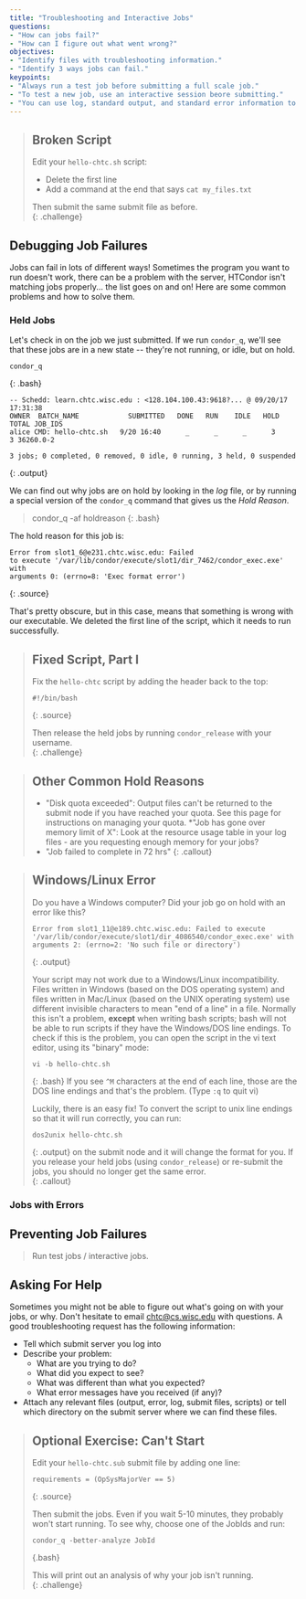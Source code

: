 ```yaml
---
title: "Troubleshooting and Interactive Jobs"
questions:
- "How can jobs fail?"  
- "How can I figure out what went wrong?"
objectives:
- "Identify files with troubleshooting information."
- "Identify 3 ways jobs can fail."  
keypoints: 
- "Always run a test job before submitting a full scale job."  
- "To test a new job, use an interactive session beore submitting."  
- "You can use log, standard output, and standard error information to determine why jobs fail." 
---
```


> ## Broken Script
> 
> Edit your `hello-chtc.sh` script: 
> * Delete the first line
> * Add a command at the end that says `cat my_files.txt`
> 
> Then submit the same submit file as before.  
{: .challenge}

## Debugging Job Failures

Jobs can fail in lots of different ways!  Sometimes the program you 
want to run doesn't work, there can be a problem with the server, HTCondor 
isn't matching jobs properly... the list goes on and on!  Here are 
some common problems and how to solve them.  

### Held Jobs

Let's check in on the job we just submitted.  If we run `condor_q`, we'll see 
that these jobs are in a new state -- they're not running, or idle, but on hold.  
 
~~~
condor_q
~~~
{: .bash}

~~~
-- Schedd: learn.chtc.wisc.edu : <128.104.100.43:9618?... @ 09/20/17 17:31:38
OWNER  BATCH_NAME            SUBMITTED   DONE   RUN    IDLE   HOLD  TOTAL JOB_IDS
alice CMD: hello-chtc.sh   9/20 16:40      _      _      _      3      3 36260.0-2

3 jobs; 0 completed, 0 removed, 0 idle, 0 running, 3 held, 0 suspended
~~~ 
{: .output}

We can find out why jobs are on hold by looking in the *log* file, or by running 
a special version of the `condor_q` command that gives us the *Hold Reason*.

> condor_q -af holdreason
{: .bash}

The hold reason for this job is: 
~~~
Error from slot1_6@e231.chtc.wisc.edu: Failed 
to execute '/var/lib/condor/execute/slot1/dir_7462/condor_exec.exe' with 
arguments 0: (errno=8: 'Exec format error')
~~~
{: .source}

That's pretty obscure, but in this case, means that something is wrong 
with our executable.  We deleted the first line of the script, which 
it needs to run successfully.  

> ## Fixed Script, Part I
> 
> Fix the `hello-chtc` script by adding the header back to the top: 
> ~~~
> #!/bin/bash
> ~~~
> {: .source}
> 
> Then release the held jobs by running `condor_release` with your username.  
{: .challenge}

> ## Other Common Hold Reasons
> 
> * "Disk quota exceeded": Output files can't be returned to 
> the submit node if you have reached your quota. See this page 
> for instructions on managing your quota.
> *"Job has gone over memory limit of X": Look at the resource usage table 
> in your log files - are you requesting enough memory for your jobs?
> * "Job failed to complete in 72 hrs"
{: .callout}

> ## Windows/Linux Error
> 
> Do you have a Windows computer? Did your job go on hold with an error like this?  
> 
> ~~~
> Error from slot1_11@e189.chtc.wisc.edu: Failed to execute 
> '/var/lib/condor/execute/slot1/dir_4086540/condor_exec.exe' with 
> arguments 2: (errno=2: 'No such file or directory')
> ~~~
> {: .output}
> 
> Your script may not work due to a Windows/Linux incompatibility. Files 
> written in Windows (based on the DOS operating system) and files written 
> in Mac/Linux (based on the UNIX operating system) use different invisible 
> characters to mean "end of a line" in a file. Normally this isn't a problem, 
> **except** when writing bash scripts; bash will not be able to run scripts 
> if they have the Windows/DOS line endings. 
> To check if this is the problem, you can open the script in 
> the vi text editor, using its "binary" mode:
> ~~~
> vi -b hello-chtc.sh
> ~~~
> {: .bash}
> If you see `^M` characters at the end of each line, those 
> are the DOS line endings and that's the problem. 
> (Type `:q` to quit vi)
>
> Luckily, there is an easy fix!  To convert the script to 
> unix line endings so that it will run correctly, you can run: 
> ~~~
> dos2unix hello-chtc.sh
> ~~~
> {: .output}
> on the submit node and it will change the format for you.  If you 
> release your held jobs (using `condor_release`) or 
> re-submit the jobs, you should no longer get the same error.  
{: .callout}

### Jobs with Errors 



## Preventing Job Failures

> Run test jobs / interactive jobs.  

## Asking For Help

Sometimes you might not be able to figure out what's going on with your jobs, or 
why.  Don't hesitate to email chtc@cs.wisc.edu with questions.  A good troubleshooting 
request has the following information: 

* Tell which submit server you log into
* Describe your problem:
  * What are you trying to do?
  * What did you expect to see?
  * What was different than what you expected?
  * What error messages have you received (if any)?
* Attach any relevant files (output, error, log, submit files, scripts) or 
tell which directory on the submit server where we can find these files.



> ## Optional Exercise: Can't Start
> 
> Edit your `hello-chtc.sub` submit file by adding one line: 
> ~~~
> requirements = (OpSysMajorVer == 5)
> ~~~
> {: .source}
> 
> Then submit the jobs.  Even if you wait 5-10 minutes, they probably 
> won't start running.  To see why, choose one of the JobIds and run: 
> 
> ~~~
> condor_q -better-analyze JobId
> ~~~
> {.bash}
> 
> This will print out an analysis of why your job isn't running.  
{: .challenge}